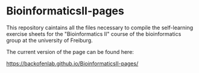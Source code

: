 # BioinformaticsII-pages

This repository caintains all the files necessary to compile the self-learning exercise sheets for the "Bioinformatics II" course of the bioinformatics group at the university of Freiburg.

The current version of the page can be found here:

https://backofenlab.github.io/BioinformaticsII-pages/

